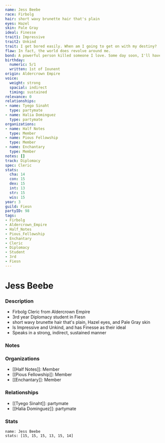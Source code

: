 ```yaml
---
name: Jess Beebe
race: Firbolg
hair: short wavy brunette hair that's plain
eyes: Hazel
skin: Pale Gray
ideal: Finesse
trait1: Impressive
trait2: Unkind
trait: I get bored easily. When am I going to get on with my destiny?
flaw: In fact, the world does revolve around me.
bond: A powerful person killed someone I love. Some day soon, I'll have my revenge.
birthday:
  numeric: 5/1
  written: 1st of Iounent
origin: Aldercrown Empire
voice:
  weight: strong
  spacial: indirect
  timing: sustained
relevance: 0
relationships:
- name: Tyego Sinaht
  type: partymate
- name: Halia Dominguez
  type: partymate
organizations:
- name: Half Notes
  type: Member
- name: Pious Fellowship
  type: Member
- name: Enchantary
  type: Member
notes: []
track: Diplomacy
spec: Cleric
stats:
  cha: 14
  con: 15
  dex: 15
  int: 13
  str: 15
  wis: 15
year: 3
guild: Fiesn
partyID: 98
tags:
- Firbolg
- Aldercrown_Empire
- Half_Notes
- Pious_Fellowship
- Enchantary
- Cleric
- Diplomacy
- Student
- 3rd
- Fiesn
---
```

# Jess Beebe
### Description
- Firbolg Cleric from Aldercrown Empire
- 3rd year Diplomacy student in Fiesn
- short wavy brunette hair that's plain, Hazel eyes, and Pale Gray skin
- Is Impressive and Unkind, and has Finesse as their ideal
- Speaks in a strong, indirect, sustained manner

### Notes

### Organizations
- [[Half Notes]]: Member
- [[Pious Fellowship]]: Member
- [[Enchantary]]: Member

### Relationships
- [[Tyego Sinaht]]: partymate
- [[Halia Dominguez]]: partymate

### Stats
```statblock
name: Jess Beebe
stats: [15, 15, 15, 13, 15, 14]
```